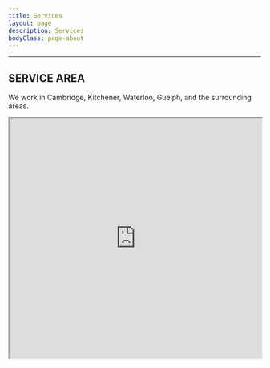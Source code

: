```yaml
---
title: Services
layout: page
description: Services
bodyClass: page-about
---
```



---

## SERVICE AREA

We work in Cambridge, Kitchener, Waterloo, Guelph, and the surrounding areas.

<!-- <!DOCTYPE html>
<html>
<head>
<style type="text/css">
iframe {
    width: 100%;
    height: 100%;
    border: 0
}
</style>
</head>
<iframe src="https://www.google.com/maps/d/embed?mid=1mbwJxbS8enwxUV3e1HZ67vCCPrr4tRk&ehbc=2E312F"></iframe>
</html> -->


<iframe src="https://www.google.com/maps/d/embed?mid=1mbwJxbS8enwxUV3e1HZ67vCCPrr4tRk&ehbc=2E312F&noprof=1" width="100%" height="480"></iframe>

